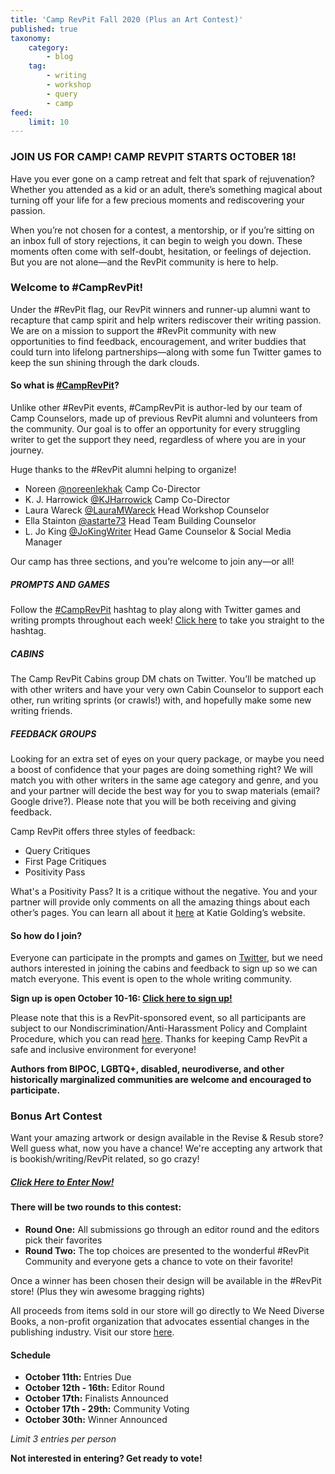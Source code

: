 ```yaml
---
title: 'Camp RevPit Fall 2020 (Plus an Art Contest)'
published: true
taxonomy:
    category:
        - blog
    tag:
        - writing
        - workshop
        - query
        - camp
feed:
    limit: 10
---
```


### JOIN US FOR CAMP! CAMP REVPIT STARTS OCTOBER 18!

Have you ever gone on a camp retreat and felt that spark of rejuvenation? Whether you attended as a kid or an adult, there’s something magical about turning off your life for a few precious moments and rediscovering your passion.

When you’re not chosen for a contest, a mentorship, or if you’re sitting on an inbox full of story rejections, it can begin to weigh you down. These moments often come with self-doubt, hesitation, or feelings of dejection. But you are not alone&mdash;and the RevPit community is here to help.

### Welcome to #CampRevPit!

Under the #RevPit flag, our RevPit winners and runner-up alumni want to recapture that camp spirit and help writers rediscover their writing passion. We are on a mission to support the #RevPit community with new opportunities to find feedback, encouragement, and writer buddies that could turn into lifelong partnerships&mdash;along with some fun Twitter games to keep the sun shining through the dark clouds.

#### So what is [#CampRevPit](https://www.jenichappelleeditorial.com/blog/search/.hash.camprevpit?target=_blank)?

Unlike other #RevPit events, #CampRevPit is author-led by our team of Camp Counselors, made up of previous RevPit alumni and volunteers from the community. Our goal is to offer an opportunity for every struggling writer to get the support they need, regardless of where you are in your journey.  

Huge thanks to the #RevPit alumni helping to organize! 

 * Noreen [@noreenlekhak](https://twitter.com/noreenlekhak?target=_blank) Camp Co-Director
 * K. J. Harrowick [@KJHarrowick](https://twitter.com/kjharrowick?target=_blank) Camp Co-Director 
 * Laura Wareck [@LauraMWareck](https://twitter.com/lauramwareck?target=_blank) Head Workshop Counselor
 * Ella Stainton [@astarte73](https://twitter.com/astarte73?target=_blank) Head Team Building Counselor
 * L. Jo King [@JoKingWriter](https://twitter.com/jokingwriter?target=_blank) Head Game Counselor & Social Media Manager

Our camp has three sections, and you’re welcome to join any&mdash;or all! 

##### PROMPTS AND GAMES

Follow the [#CampRevPit](https://www.jenichappelleeditorial.com/blog/search/.hash.camprevpit?target=_blank) hashtag to play along with Twitter games and writing prompts throughout each week! [Click here](https://twitter.com/search?q=%23CampRevPit&src=typeahead_click) to take you straight to the hashtag.

##### CABINS

The Camp RevPit Cabins group DM chats on Twitter. You’ll be matched up with other writers and have your very own Cabin Counselor to support each other, run writing sprints (or crawls!) with, and hopefully make some new writing friends.

##### FEEDBACK GROUPS

Looking for an extra set of eyes on your query package, or maybe you need a boost of confidence that your pages are doing something right? We will match you with other writers in the same age category and genre, and you and your partner will decide the best way for you to swap materials (email? Google drive?). Please note that you will be both receiving and giving feedback. 

Camp RevPit offers three styles of feedback: 

 * Query Critiques
 * First Page Critiques
 * Positivity Pass

What's a Positivity Pass? It is a critique without the negative. You and your partner will provide only comments on all the amazing things about each other’s pages. You can learn all about it [here](https://www.katiegoldingbooks.com/single-post/2018/12/05/A-New-Kind-of-Beta-Reader?target=_blank) at Katie Golding’s website.

#### So how do I join?

Everyone can participate in the prompts and games on [Twitter](http://www.twitter.com/camprevpit?target=_blank), but we need authors interested in joining the cabins and feedback to sign up so we can match everyone. This event is open to the whole writing community. 

**Sign up is open October 10-16: [Click here to sign up!](https://forms.gle/26E2RLg3Y9zaH1Gy5?target=_blank)**

Please note that this is a RevPit-sponsored event, so all participants are subject to our Nondiscrimination/Anti-Harassment Policy and Complaint Procedure, which you can read [here](https://reviseresub.com/faq#ui-id-45). Thanks for keeping Camp RevPit a safe and inclusive environment for everyone!

**Authors from BIPOC, LGBTQ+, disabled, neurodiverse, and other historically marginalized communities are welcome and encouraged to participate.**

### Bonus Art Contest

Want your amazing artwork or design available in the Revise & Resub store? Well guess what, now you have a chance! We're accepting any artwork that is bookish/writing/RevPit related, so go crazy!

##### **[Click Here to Enter Now!](https://forms.gle/MPv4DEME3TXARdXT8?target=_blank)**

#### There will be two rounds to this contest:

 * **Round One:** All submissions go through an editor round and the editors pick their favorites
 * **Round Two:** The top choices are presented to the wonderful #RevPit Community and everyone gets a chance to vote on their favorite! 

Once a winner has been chosen their design will be available in the #RevPit store! (Plus they win awesome bragging rights)

All proceeds from items sold in our store will go directly to We Need Diverse Books, a non-profit organization that advocates essential changes in the publishing industry. Visit our store [here](https://www.cafepress.com/reviseresub).

#### Schedule
 * **October 11th:** Entries Due
 * **October 12th - 16th:** Editor Round
 * **October 17th:** Finalists Announced
 * **October 17th - 29th:** Community Voting
 * **October 30th:** Winner Announced

*Limit 3 entries per person*

**Not interested in entering? Get ready to vote!**